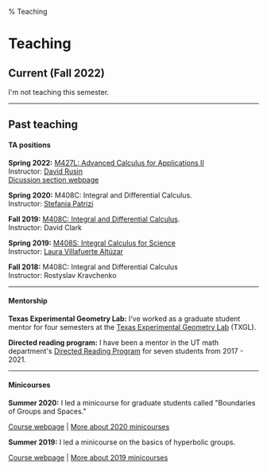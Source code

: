 % Teaching


Teaching
===================

## Current (Fall 2022)

I'm not teaching this semester.

***********************

## Past teaching

#### TA positions

**Spring 2022:** [M427L: Advanced Calculus for Applications II](https://web.ma.utexas.edu/users/rusin/427L/index.html)<br />
Instructor: [David Rusin](https://web.ma.utexas.edu/users/rusin/)<br />
[Dicussion section webpage](teaching/427L)

**Spring 2020:** M408C: Integral and Differential Calculus. <br />
Instructor: [Stefania Patrizi](http://stepatrizi.altervista.org/)

**Fall 2019:** [M408C: Integral and Differential Calculus](https://web.ma.utexas.edu/users/clark/Courses/2019/Fall/408C/408C.html).<br />
Instructor: David Clark
 
**Spring 2019:** [M408S: Integral Calculus for Science](https://sites.google.com/site/lauravillafuertealtuzar030680/home/teaching/m408s--52-54)<br />
Instructor: [Laura Villafuerte Altúzar](https://sites.google.com/site/lauravillafuertealtuzar030680/)
 
**Fall 2018:** M408C: Integral and Differential Calculus<br />
Instructor: Rostyslav Kravchenko

*************************

#### Mentorship

**Texas Experimental Geometry Lab:** I've worked as a graduate student mentor for four semesters at the [Texas Experimental Geometry Lab](https://sites.cns.utexas.edu/geometry_lab) (TXGL).

**Directed reading program:** I have been a mentor in the UT math department's [Directed Reading Program](https://web.ma.utexas.edu/users/drp/) for seven students from 2017 - 2021.

**************************

#### Minicourses

**Summer 2020:** I led a minicourse for graduate students called "Boundaries of Groups and Spaces."

[Course webpage](teaching/boundaries_smc.html) | [More about 2020 minicourses](https://web.ma.utexas.edu/SMC/)


**Summer 2019:** I led a minicourse on the basics of hyperbolic groups. 

[Course webpage](teaching/hyperbolic_smc.html) | [More about 2019 minicourses](https://web.ma.utexas.edu/SMC/2019/Minicourses.html)

